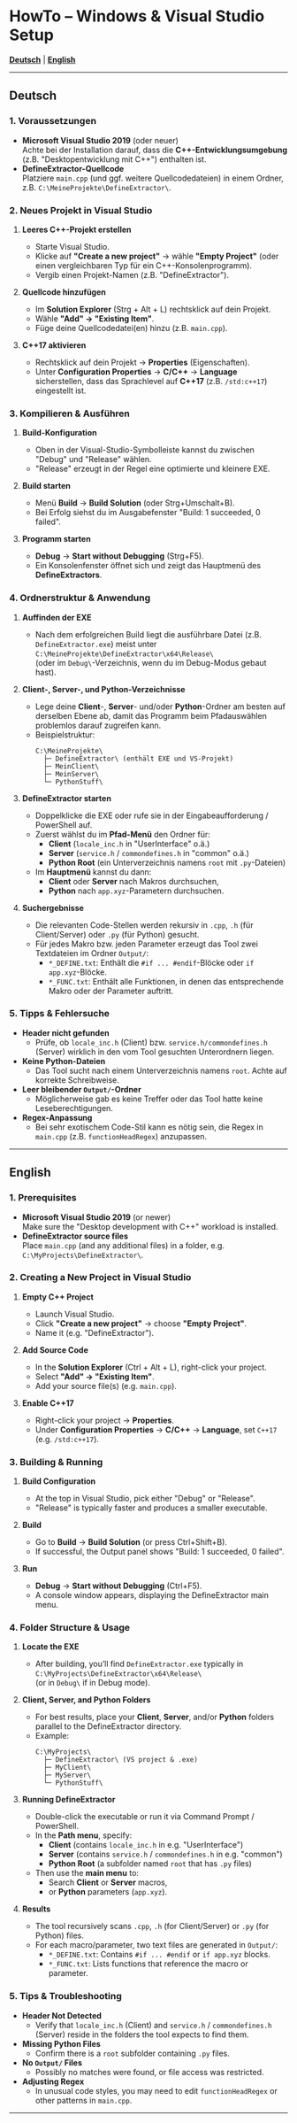 # HowTo – Windows & Visual Studio Setup

[**Deutsch**](#deutsch) | [**English**](#english)

---

## <a name="deutsch"></a>Deutsch

### 1. Voraussetzungen

- **Microsoft Visual Studio 2019** (oder neuer)  
  Achte bei der Installation darauf, dass die **C++-Entwicklungsumgebung** (z.B. "Desktopentwicklung mit C++") enthalten ist.
- **DefineExtractor-Quellcode**  
  Platziere `main.cpp` (und ggf. weitere Quellcodedateien) in einem Ordner, z.B. `C:\MeineProjekte\DefineExtractor\`.

### 2. Neues Projekt in Visual Studio

1. **Leeres C++-Projekt erstellen**  
   - Starte Visual Studio.  
   - Klicke auf **"Create a new project"** → wähle **"Empty Project"** (oder einen vergleichbaren Typ für ein C++-Konsolenprogramm).  
   - Vergib einen Projekt-Namen (z.B. "DefineExtractor").

2. **Quellcode hinzufügen**  
   - Im **Solution Explorer** (Strg + Alt + L) rechtsklick auf dein Projekt.  
   - Wähle **"Add" → "Existing Item"**.  
   - Füge deine Quellcodedatei(en) hinzu (z.B. `main.cpp`).

3. **C++17 aktivieren**  
   - Rechtsklick auf dein Projekt → **Properties** (Eigenschaften).  
   - Unter **Configuration Properties** → **C/C++** → **Language** sicherstellen, dass das Sprachlevel auf **C++17** (z.B. `/std:c++17`) eingestellt ist.

### 3. Kompilieren & Ausführen

1. **Build-Konfiguration**  
   - Oben in der Visual-Studio-Symbolleiste kannst du zwischen "Debug" und "Release" wählen.  
   - "Release" erzeugt in der Regel eine optimierte und kleinere EXE.

2. **Build starten**  
   - Menü **Build** → **Build Solution** (oder Strg+Umschalt+B).  
   - Bei Erfolg siehst du im Ausgabefenster "Build: 1 succeeded, 0 failed".

3. **Programm starten**  
   - **Debug** → **Start without Debugging** (Strg+F5).  
   - Ein Konsolenfenster öffnet sich und zeigt das Hauptmenü des **DefineExtractors**.

### 4. Ordnerstruktur & Anwendung

1. **Auffinden der EXE**  
   - Nach dem erfolgreichen Build liegt die ausführbare Datei (z.B. `DefineExtractor.exe`) meist unter  
     `C:\MeineProjekte\DefineExtractor\x64\Release\`  
     (oder im `Debug\`-Verzeichnis, wenn du im Debug-Modus gebaut hast).

2. **Client-, Server-, und Python-Verzeichnisse**  
   - Lege deine **Client**-, **Server**- und/oder **Python**-Ordner am besten auf derselben Ebene ab, damit das Programm beim Pfadauswählen problemlos darauf zugreifen kann.  
   - Beispielstruktur:  
     ```
     C:\MeineProjekte\
       ├─ DefineExtractor\ (enthält EXE und VS-Projekt)
       ├─ MeinClient\
       ├─ MeinServer\
       └─ PythonStuff\
     ```

3. **DefineExtractor starten**  
   - Doppelklicke die EXE oder rufe sie in der Eingabeaufforderung / PowerShell auf.  
   - Zuerst wählst du im **Pfad-Menü** den Ordner für:
     - **Client** (`locale_inc.h` in "UserInterface" o.ä.)
     - **Server** (`service.h` / `commondefines.h` in "common" o.ä.)
     - **Python Root** (ein Unterverzeichnis namens `root` mit `.py`-Dateien)
   - Im **Hauptmenü** kannst du dann:
     - **Client** oder **Server** nach Makros durchsuchen,  
     - **Python** nach `app.xyz`-Parametern durchsuchen.  

4. **Suchergebnisse**  
   - Die relevanten Code-Stellen werden rekursiv in `.cpp`, `.h` (für Client/Server) oder `.py` (für Python) gesucht.  
   - Für jedes Makro bzw. jeden Parameter erzeugt das Tool zwei Textdateien im Ordner `Output/`:
     - `*_DEFINE.txt`: Enthält die `#if ... #endif`-Blöcke oder `if app.xyz`-Blöcke.  
     - `*_FUNC.txt`: Enthält alle Funktionen, in denen das entsprechende Makro oder der Parameter auftritt.

### 5. Tipps & Fehlersuche

- **Header nicht gefunden**  
  - Prüfe, ob `locale_inc.h` (Client) bzw. `service.h/commondefines.h` (Server) wirklich in den vom Tool gesuchten Unterordnern liegen. 
- **Keine Python-Dateien**  
  - Das Tool sucht nach einem Unterverzeichnis namens `root`. Achte auf korrekte Schreibweise.  
- **Leer bleibender `Output/`-Ordner**  
  - Möglicherweise gab es keine Treffer oder das Tool hatte keine Leseberechtigungen.  
- **Regex-Anpassung**  
  - Bei sehr exotischem Code-Stil kann es nötig sein, die Regex in `main.cpp` (z.B. `functionHeadRegex`) anzupassen.

---

## <a name="english"></a>English

### 1. Prerequisites

- **Microsoft Visual Studio 2019** (or newer)  
  Make sure the "Desktop development with C++" workload is installed.
- **DefineExtractor source files**  
  Place `main.cpp` (and any additional files) in a folder, e.g. `C:\MyProjects\DefineExtractor\`.

### 2. Creating a New Project in Visual Studio

1. **Empty C++ Project**  
   - Launch Visual Studio.  
   - Click **"Create a new project"** → choose **"Empty Project"**.  
   - Name it (e.g. "DefineExtractor").

2. **Add Source Code**  
   - In the **Solution Explorer** (Ctrl + Alt + L), right-click your project.  
   - Select **"Add" → "Existing Item"**.  
   - Add your source file(s) (e.g. `main.cpp`).

3. **Enable C++17**  
   - Right-click your project → **Properties**.  
   - Under **Configuration Properties** → **C/C++** → **Language**, set `C++17` (e.g. `/std:c++17`).

### 3. Building & Running

1. **Build Configuration**  
   - At the top in Visual Studio, pick either "Debug" or "Release".  
   - "Release" is typically faster and produces a smaller executable.

2. **Build**  
   - Go to **Build** → **Build Solution** (or press Ctrl+Shift+B).  
   - If successful, the Output panel shows "Build: 1 succeeded, 0 failed".

3. **Run**  
   - **Debug** → **Start without Debugging** (Ctrl+F5).  
   - A console window appears, displaying the DefineExtractor main menu.

### 4. Folder Structure & Usage

1. **Locate the EXE**  
   - After building, you’ll find `DefineExtractor.exe` typically in  
     `C:\MyProjects\DefineExtractor\x64\Release\`  
     (or in `Debug\` if in Debug mode).

2. **Client, Server, and Python Folders**  
   - For best results, place your **Client**, **Server**, and/or **Python** folders parallel to the DefineExtractor directory.  
   - Example:  
     ```
     C:\MyProjects\
       ├─ DefineExtractor\ (VS project & .exe)
       ├─ MyClient\
       ├─ MyServer\
       └─ PythonStuff\
     ```

3. **Running DefineExtractor**  
   - Double-click the executable or run it via Command Prompt / PowerShell.  
   - In the **Path menu**, specify:
     - **Client** (contains `locale_inc.h` in e.g. "UserInterface")
     - **Server** (contains `service.h` / `commondefines.h` in e.g. "common")
     - **Python Root** (a subfolder named `root` that has `.py` files)
   - Then use the **main menu** to:
     - Search **Client** or **Server** macros,  
     - or **Python** parameters (`app.xyz`).

4. **Results**  
   - The tool recursively scans `.cpp`, `.h` (for Client/Server) or `.py` (for Python) files.  
   - For each macro/parameter, two text files are generated in `Output/`:
     - `*_DEFINE.txt`: Contains `#if ... #endif` or `if app.xyz` blocks.  
     - `*_FUNC.txt`: Lists functions that reference the macro or parameter.

### 5. Tips & Troubleshooting

- **Header Not Detected**  
  - Verify that `locale_inc.h` (Client) and `service.h` / `commondefines.h` (Server) reside in the folders the tool expects to find them.
- **Missing Python Files**  
  - Confirm there is a `root` subfolder containing `.py` files.
- **No `Output/` Files**  
  - Possibly no matches were found, or file access was restricted.
- **Adjusting Regex**  
  - In unusual code styles, you may need to edit `functionHeadRegex` or other patterns in `main.cpp`.

---
